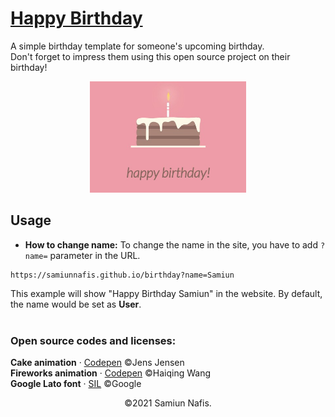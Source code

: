 # [Happy Birthday](https://samiunnafis.github.io/birthday)

A simple birthday template for someone's upcoming birthday.<br>
Don't forget to impress them using this open source project on their birthday!
<p align="center">
	<img width="250px" src="poster.jpg">
</p>

## Usage
* **How to change name:** To change the name in the site, you have to add ``` ?name= ``` parameter in the URL.

```
https://samiunnafis.github.io/birthday?name=Samiun
```

This example will show "Happy Birthday Samiun" in the website. By default, the name would be set as **User**.
<br><br>
### Open source codes and licenses:
**Cake animation** &middot; [Codepen](https://codepen.io/JensJ/pen/MzZrbw) ©Jens Jensen
<br>
**Fireworks animation** &middot; [Codepen](https://codepen.io/whqet/pen/Auzch) ©Haiqing Wang
<br>
**Google Lato font** &middot; [SIL](https://scripts.sil.org/cms/scripts/page.php?site_id=nrsi&id=OFL) ©Google
<p align="center">©2021 Samiun Nafis.</p>